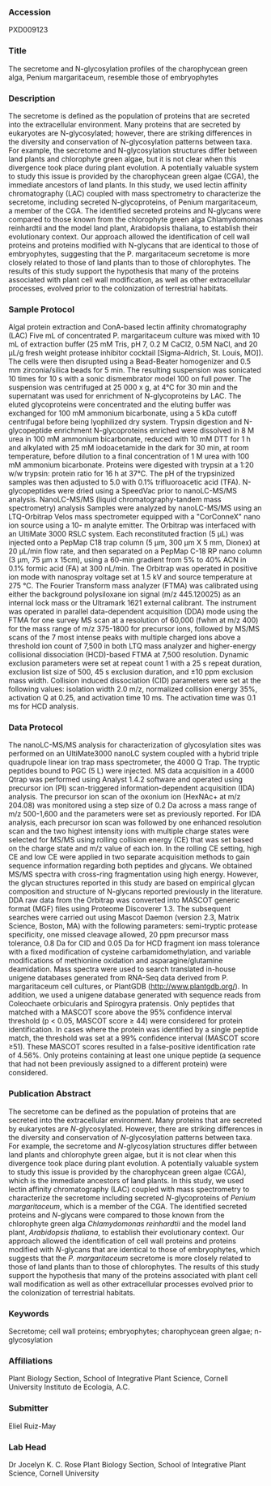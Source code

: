 ### Accession
PXD009123

### Title
The secretome and N-glycosylation profiles of the charophycean green alga, Penium margaritaceum, resemble those of embryophytes

### Description
The secretome is defined as the population of proteins that are secreted into the extracellular environment. Many proteins that are secreted by eukaryotes are N-glycosylated; however, there are striking differences in the diversity and conservation of N-glycosylation patterns between taxa. For example, the secretome and N-glycosylation structures differ between land plants and chlorophyte green algae, but it is not clear when this divergence took place during plant evolution. A potentially valuable system to study this issue is provided by the charophycean green algae (CGA), the immediate ancestors of land plants. In this study, we used lectin affinity chromatography (LAC) coupled with mass spectrometry to characterize the secretome, including secreted N-glycoproteins, of Penium margaritaceum, a member of the CGA. The identified secreted proteins and N-glycans were compared to those known from the chlorophyte green alga Chlamydomonas reinhardtii and the model land plant, Arabidopsis thaliana, to establish their evolutionary context. Our approach allowed the identification of cell wall proteins and proteins modified with N-glycans that are identical to those of embryophytes, suggesting that the P. margaritaceum secretome is more closely related to those of land plants than to those of chlorophytes. The results of this study support the hypothesis that many of the proteins associated with plant cell wall modification, as well as other extracellular processes, evolved prior to the colonization of terrestrial habitats.

### Sample Protocol
Algal protein extraction and ConA-based lectin affinity chromatography (LAC) Five mL of concentrated P. margaritaceum culture was mixed with 10 mL of extraction buffer (25 mM Tris, pH 7, 0.2 M CaCl2, 0.5M NaCl, and 20 μL/g fresh weight protease inhibitor cocktail [Sigma-Aldrich, St. Louis, MO]). The cells were then disrupted using a Bead-Beater homogenizer and 0.5 mm zirconia/silica beads for 5 min. The resulting suspension was sonicated 10 times for 10 s with a sonic dismembrator model 100 on full power. The suspension was centrifuged at 25 000 x g, at 4°C for 30 min and the supernatant was used for enrichment of N-glycoproteins by LAC. The eluted glycoproteins were concentrated and the eluting buffer was exchanged for 100 mM ammonium bicarbonate, using a 5 kDa cutoff centrifugal before being lyophilized dry system.  Trypsin digestion and N-glycopeptide enrichment  N-glycoproteins enriched were dissolved in 8 M urea in 100 mM ammonium bicarbonate, reduced with 10 mM DTT for 1 h and alkylated with 25 mM iodoacetamide in the dark for 30 min, at room temperature, before dilution to a final concentration of 1 M urea with 100 mM ammonium bicarbonate. Proteins were digested with trypsin at a 1:20 w/w trypsin: protein ratio for 16 h at 37°C. The pH of the trypsinized samples was then adjusted to 5.0 with 0.1% trifluoroacetic acid (TFA). N-glycopeptides were dried using a SpeedVac  prior to nanoLC-MS/MS analysis.  NanoLC-MS/MS (liquid chromatography-tandem mass spectrometry) analysis Samples were analyzed by nanoLC-MS/MS using an LTQ-Orbitrap Velos mass spectrometer equipped with a "CorConneX" nano ion source using a 10- m analyte emitter. The Orbitrap was interfaced with an UltiMate 3000 RSLC system. Each reconstituted fraction (5 μL) was injected onto a PepMap C18 trap column (5 µm, 300 µm X 5 mm, Dionex) at 20 μL/min flow rate, and then separated on a PepMap C-18 RP nano column (3 µm, 75 µm x 15cm), using a 60-min gradient from 5% to 40% ACN in 0.1% formic acid (FA) at 300 nL/min. The Orbitrap was operated in positive ion mode with nanospray voltage set at 1.5 kV and source temperature at 275 °C. The Fourier Transform mass analyzer (FTMA) was calibrated using either the background polysiloxane ion signal (m/z 445.120025) as an internal lock mass or the Ultramark 1621 external calibrant. The instrument was operated in parallel data-dependent acquisition (DDA) mode using the FTMA for one survey MS scan at a resolution of 60,000 (fwhm at m/z 400) for the mass range of m/z 375-1800 for precursor ions, followed by MS/MS scans of the 7 most intense peaks with multiple charged ions above a threshold ion count of 7,500 in both LTQ mass analyzer and higher-energy collisional dissociation (HCD)-based FTMA at 7,500 resolution. Dynamic exclusion parameters were set at repeat count 1 with a 25 s repeat duration, exclusion list size of 500, 45 s exclusion duration, and ±10 ppm exclusion mass width. Collision induced dissociation (CID) parameters were set at the following values: isolation width 2.0 m/z, normalized collision energy 35%, activation Q at 0.25, and activation time 10 ms. The activation time was 0.1 ms for HCD analysis.

### Data Protocol
The nanoLC-MS/MS analysis for characterization of glycosylation sites was performed on an UltiMate3000 nanoLC system coupled with a hybrid triple quadrupole linear ion trap mass spectrometer, the 4000 Q Trap. The tryptic peptides bound to PGC (5  L) were injected. MS data acquisition in a 4000 Qtrap was performed using Analyst 1.4.2 software and operated using precursor ion (PI) scan-triggered information-dependent acquisition (IDA) analysis.  The precursor ion scan of the oxonium ion (HexNAc+ at m/z 204.08) was monitored using a step size of 0.2 Da across a mass range of m/z 500-1,600 and the parameters were set as previously reported. For IDA analysis, each precursor ion scan was followed by one enhanced resolution scan and the two highest intensity ions with multiple charge states were selected for MS/MS using rolling collision energy (CE) that was set based on the charge state and m/z value of each ion. In the rolling CE setting, high CE and low CE were applied in two separate acquisition methods to gain sequence information regarding both peptides and glycans. We obtained MS/MS spectra with cross-ring fragmentation using high energy. However, the glycan structures reported in this study are based on empirical glycan composition and structure of N-glycans reported previously in the literature.  DDA raw data from the Orbitrap was converted into MASCOT generic format (MGF) files using Proteome Discoverer 1.3. The subsequent searches were carried out using Mascot Daemon (version 2.3, Matrix Science, Boston, MA) with the following parameters: semi-tryptic protease specificity, one missed cleavage allowed, 20 ppm precursor mass tolerance, 0.8 Da for CID and 0.05 Da for HCD fragment ion mass tolerance with a fixed modification of cysteine carbamidomethylation, and variable modifications of methionine oxidation and asparagine/glutamine deamidation. Mass spectra were used to search translated in-house unigene databases generated from RNA-Seq data derived from P. margaritaceum cell cultures, or PlantGDB (http://www.plantgdb.org/). In addition, we used a unigene database generated with sequence reads from Coleochaete orbicularis and Spirogyra pratensis. Only peptides that matched with a MASCOT score above the 95% confidence interval threshold (p < 0.05, MASCOT score ≥ 44) were considered for protein identification. In cases where the protein was identified by a single peptide match, the threshold was set at a 99% confidence interval (MASCOT score ≥51). These MASCOT scores resulted in a false-positive identification rate of 4.56%. Only proteins containing at least one unique peptide (a sequence that had not been previously assigned to a different protein) were considered.

### Publication Abstract
The secretome can be defined as the population of proteins that are secreted into the extracellular environment. Many proteins that are secreted by eukaryotes are <i>N</i>-glycosylated. However, there are striking differences in the diversity and conservation of <i>N</i>-glycosylation patterns between taxa. For example, the secretome and <i>N</i>-glycosylation structures differ between land plants and chlorophyte green algae, but it is not clear when this divergence took place during plant evolution. A potentially valuable system to study this issue is provided by the charophycean green algae (CGA), which is the immediate ancestors of land plants. In this study, we used lectin affinity chromatography (LAC) coupled with mass spectrometry to characterize the secretome including secreted <i>N</i>-glycoproteins of <i>Penium margaritaceum</i>, which is a member of the CGA. The identified secreted proteins and <i>N</i>-glycans were compared to those known from the chlorophyte green alga <i>Chlamydomonas reinhardtii</i> and the model land plant, <i>Arabidopsis thaliana</i>, to establish their evolutionary context. Our approach allowed the identification of cell wall proteins and proteins modified with <i>N</i>-glycans that are identical to those of embryophytes, which suggests that the <i>P. margaritaceum</i> secretome is more closely related to those of land plants than to those of chlorophytes. The results of this study support the hypothesis that many of the proteins associated with plant cell wall modification as well as other extracellular processes evolved prior to the colonization of terrestrial habitats.

### Keywords
Secretome; cell wall proteins; embryophytes; charophycean green algae; n-glycosylation

### Affiliations
Plant Biology Section, School of Integrative Plant Science, Cornell University
Instituto de Ecología, A.C.

### Submitter
Eliel Ruiz-May

### Lab Head
Dr Jocelyn K. C. Rose
Plant Biology Section, School of Integrative Plant Science, Cornell University


